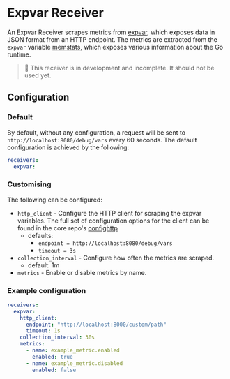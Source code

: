 # Expvar Receiver

An Expvar Receiver scrapes metrics from [expvar](https://pkg.go.dev/expvar), 
which exposes data in JSON format from an HTTP endpoint. The metrics are 
extracted from the `expvar` variable [memstats](https://pkg.go.dev/runtime#MemStats), 
which exposes various information about the Go runtime.

> :construction: This receiver is in development and incomplete. It should not be used yet.

## Configuration 

### Default

By default, without any configuration, a request will be sent to `http://localhost:8080/debug/vars` 
every 60 seconds. The default configuration is achieved by the following:

```yaml
receivers:
  expvar:
```

### Customising

The following can be configured:
- `http_client` - Configure the HTTP client for scraping the expvar variables. The full set of
  configuration options for the client can be found in the core repo's
  [confighttp](https://github.com/open-telemetry/opentelemetry-collector/tree/main/config/confighttp#client-configuration)
  - defaults: 
    - `endpoint = http://localhost:8080/debug/vars` 
    - `timeout = 3s`
- `collection_interval` - Configure how often the metrics are scraped.
  - default: 1m
- `metrics` - Enable or disable metrics by name.

### Example configuration

```yaml
receivers:
  expvar:
    http_client:
      endpoint: "http://localhost:8000/custom/path"
      timeout: 1s
    collection_interval: 30s
    metrics:
      - name: example_metric.enabled
        enabled: true
      - name: example_metric.disabled
        enabled: false
```
